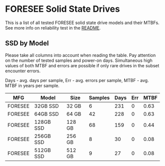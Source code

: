 FORESEE Solid State Drives
==========================

This is a list of all tested FORESEE solid state drive models and their MTBFs. See
more info on reliability test in the [README](https://github.com/bsdhw/SMART).

SSD by Model
------------

Please take all columns into account when reading the table. Pay attention on the
number of tested samples and power-on days. Simultaneous high values of both MTBF
and errors are possible if only rare drives in the subset encounter errors.

Days - avg. days per sample,
Err  - avg. errors per sample,
MTBF - avg. MTBF in years per sample.

| MFG       | Model              | Size   | Samples | Days  | Err   | MTBF |
|-----------|--------------------|--------|---------|-------|-------|------|
| FORESEE   | 32GB SSD           | 32 GB  | 6       | 231   | 0     | 0.63   |
| FORESEE   | 64GB SSD           | 64 GB  | 42      | 228   | 0     | 0.63   |
| FORESEE   | 128GB SSD          | 128 GB | 68      | 159   | 0     | 0.44   |
| FORESEE   | 256GB SSD          | 256 GB | 8       | 30    | 0     | 0.08   |
| FORESEE   | 512GB SSD          | 512 GB | 9       | 27    | 0     | 0.08   |
